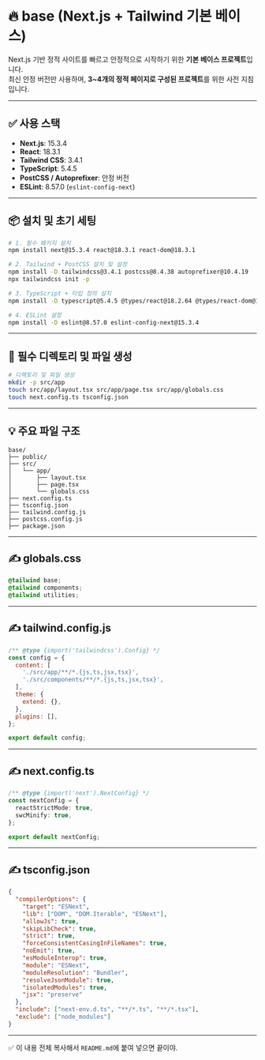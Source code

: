# 🔥 base (Next.js + Tailwind 기본 베이스)

Next.js 기반 정적 사이트를 빠르고 안정적으로 시작하기 위한 **기본 베이스 프로젝트**입니다.  
최신 안정 버전만 사용하며, **3~4개의 정적 페이지로 구성된 프로젝트**를 위한 사전 지침입니다.

---

## ✅ 사용 스택

- **Next.js**: 15.3.4  
- **React**: 18.3.1  
- **Tailwind CSS**: 3.4.1  
- **TypeScript**: 5.4.5  
- **PostCSS / Autoprefixer**: 안정 버전  
- **ESLint**: 8.57.0 (`eslint-config-next`)

---

## 📦 설치 및 초기 세팅

```bash
# 1. 필수 패키지 설치
npm install next@15.3.4 react@18.3.1 react-dom@18.3.1

# 2. Tailwind + PostCSS 설치 및 설정
npm install -D tailwindcss@3.4.1 postcss@8.4.38 autoprefixer@10.4.19
npx tailwindcss init -p

# 3. TypeScript + 타입 정의 설치
npm install -D typescript@5.4.5 @types/react@18.2.64 @types/react-dom@18.2.17

# 4. ESLint 설정
npm install -D eslint@8.57.0 eslint-config-next@15.3.4
```

---

## 📁 필수 디렉토리 및 파일 생성

```bash
# 디렉토리 및 파일 생성
mkdir -p src/app
touch src/app/layout.tsx src/app/page.tsx src/app/globals.css
touch next.config.ts tsconfig.json
```

---

## 💡 주요 파일 구조

```
base/
├── public/
├── src/
│   └── app/
│       ├── layout.tsx
│       ├── page.tsx
│       └── globals.css
├── next.config.ts
├── tsconfig.json
├── tailwind.config.js
├── postcss.config.js
├── package.json
```

---

## ✍️ globals.css

```css
@tailwind base;
@tailwind components;
@tailwind utilities;
```

---

## ✍️ tailwind.config.js

```js
/** @type {import('tailwindcss').Config} */
const config = {
  content: [
    './src/app/**/*.{js,ts,jsx,tsx}',
    './src/components/**/*.{js,ts,jsx,tsx}',
  ],
  theme: {
    extend: {},
  },
  plugins: [],
};

export default config;
```

---

## ✍️ next.config.ts

```ts
/** @type {import('next').NextConfig} */
const nextConfig = {
  reactStrictMode: true,
  swcMinify: true,
};

export default nextConfig;
```

---

## ✍️ tsconfig.json

```json
{
  "compilerOptions": {
    "target": "ESNext",
    "lib": ["DOM", "DOM.Iterable", "ESNext"],
    "allowJs": true,
    "skipLibCheck": true,
    "strict": true,
    "forceConsistentCasingInFileNames": true,
    "noEmit": true,
    "esModuleInterop": true,
    "module": "ESNext",
    "moduleResolution": "Bundler",
    "resolveJsonModule": true,
    "isolatedModules": true,
    "jsx": "preserve"
  },
  "include": ["next-env.d.ts", "**/*.ts", "**/*.tsx"],
  "exclude": ["node_modules"]
}
```

---

✅ 이 내용 전체 복사해서 `README.md`에 붙여 넣으면 끝이야.